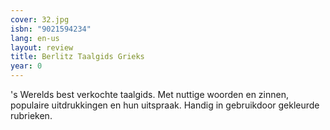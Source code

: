 ```yaml
---
cover: 32.jpg
isbn: "9021594234"
lang: en-us
layout: review
title: Berlitz Taalgids Grieks
year: 0
---
```


's Werelds best verkochte taalgids. Met nuttige woorden en zinnen, populaire uitdrukkingen en hun uitspraak. Handig in gebruikdoor gekleurde rubrieken.
